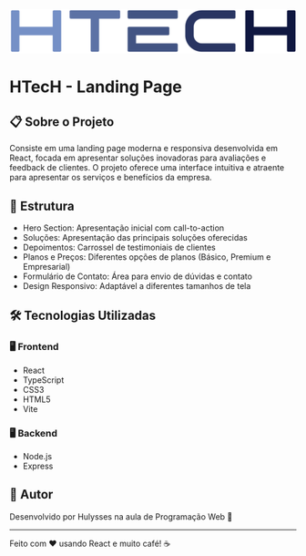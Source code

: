 <div align="center">
  <img src="src/assets/icons/logo.svg" alt="Logo HTecH" />
</div>

# HTecH - Landing Page
## 📋 Sobre o Projeto
Consiste em uma landing page moderna e responsiva desenvolvida em React, focada em apresentar soluções inovadoras para avaliações e feedback de clientes. O projeto oferece uma interface intuitiva e atraente para apresentar os serviços e benefícios da empresa.

## 🚀 Estrutura
- Hero Section: Apresentação inicial com call-to-action
- Soluções: Apresentação das principais soluções oferecidas
- Depoimentos: Carrossel de testimoniais de clientes
- Planos e Preços: Diferentes opções de planos (Básico, Premium e Empresarial)
- Formulário de Contato: Área para envio de dúvidas e contato
- Design Responsivo: Adaptável a diferentes tamanhos de tela

## 🛠️ Tecnologias Utilizadas
### 🖥️ Frontend
- React
- TypeScript
- CSS3
- HTML5
- Vite

### 🖥️ Backend
- Node.js
- Express

## 👤 Autor

Desenvolvido por Hulysses na aula de Programação Web 💙

<hr>

Feito com ❤️ usando React e muito café! ☕
